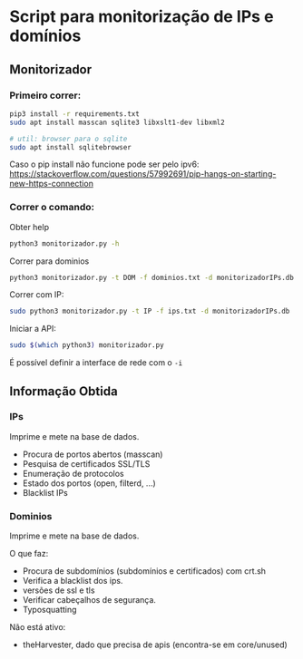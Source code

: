 # Script para monitorização de IPs e domínios

## Monitorizador

### Primeiro correr:

```bash
pip3 install -r requirements.txt
sudo apt install masscan sqlite3 libxslt1-dev libxml2

# util: browser para o sqlite
sudo apt install sqlitebrowser
```

Caso o pip install não funcione pode ser pelo ipv6: https://stackoverflow.com/questions/57992691/pip-hangs-on-starting-new-https-connection
### Correr o comando:
Obter help
```bash
python3 monitorizador.py -h 
```
Correr para dominios

```bash
python3 monitorizador.py -t DOM -f dominios.txt -d monitorizadorIPs.db 
```
Correr com IP:
```bash
sudo python3 monitorizador.py -t IP -f ips.txt -d monitorizadorIPs.db 
```

Iniciar a API:
```bash
sudo $(which python3) monitorizador.py
```


É possível definir a interface de rede com o `-i`


## Informação Obtida
### IPs
Imprime e mete na base de dados.
+ Procura de portos abertos (masscan)
+ Pesquisa de certificados SSL/TLS
+ Enumeração de protocolos
+ Estado dos portos (open, filterd, ...)
+ Blacklist IPs

### Dominios
Imprime e mete na base de dados.

O que faz:
+ Procura de subdomínios (subdomínios e certificados) com crt.sh
+ Verifica a blacklist dos ips.
+ versões de ssl e tls
+ Verificar cabeçalhos de segurança.
+ Typosquatting

Não está ativo:
+ theHarvester, dado que precisa de apis (encontra-se em core/unused)

